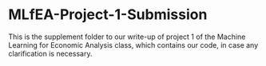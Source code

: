 # MLfEA-Project-1-Submission

This is the supplement folder to our write-up of project 1 of the Machine Learning for Economic Analysis class, which contains our code, in case any clarification is necessary.

